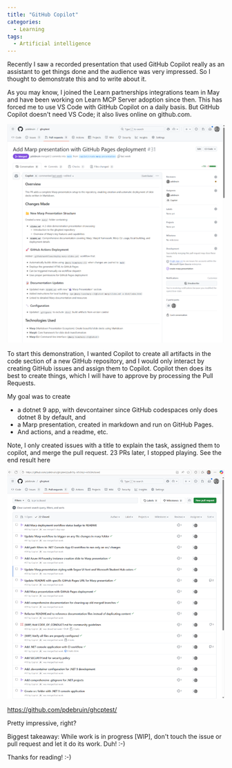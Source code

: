 ```yaml
---
title: "GitHub Copilot"
categories:
  - Learning
tags:
  - Artificial intelligence
---
```


Recently I saw a recorded presentation that used GitHub Copilot really as an assistant to get things done and the audience was very impressed. So I thought to demonstrate this and to write about it. 

As you may know, I joined the Learn partnerships integrations team in May and have been working on Learn MCP Server adoption since then. This has forced me to use VS Code with GitHub Copilot on a daily basis. But GitHub Copilot doesn't need VS Code; it also lives online on github.com. 

![img](../assets/images/2025-10-10-github-copilot1.png)

To start this demonstration, I wanted Copilot to create all artifacts in the code section of a new GitHub repository, and I would only interact by creating GitHub issues and assign them to Copilot. Copilot then does its best to create things, which I will have to approve by processing the Pull Requests. 

My goal was to create 
* a dotnet 9 app, with devcontainer since GitHub codespaces only does dotnet 8 by default, and
* a Marp presentation, created in markdown and run on GitHub Pages.
* And actions, and a readme, etc.

Note, I only created issues with a title to explain the task, assigned them to copilot, and merge the pull request. 23 PRs later, I stopped playing. See the end result here 

![img](../assets/images/2025-10-10-github-copilot2.png)

https://github.com/pdebruin/ghcptest/

Pretty impressive, right? 

Biggest takeaway: While work is in progress [WIP], don't touch the issue or pull request and let it do its work. Duh! :-)

Thanks for reading! :-)
